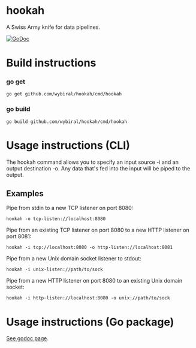 # hookah
A Swiss Army knife for data pipelines.

[![GoDoc](https://godoc.org/github.com/wybiral/hookah?status.svg)](https://godoc.org/github.com/wybiral/hookah)

# Build instructions
### go get
```
go get github.com/wybiral/hookah/cmd/hookah
```
### go build
```
go build github.com/wybiral/hookah/cmd/hookah
```

# Usage instructions (CLI)
The hookah command allows you to specify an input source -i and an output destination -o.
Any data that's fed into the input will be piped to the output.

## Examples

Pipe from stdin to a new TCP listener on port 8080:
```
hookah -o tcp-listen://localhost:8080
```

Pipe from an existing TCP listener on port 8080 to a new HTTP listener on port 8081:
```
hookah -i tcp://localhost:8080 -o http-listen://localhost:8081
```

Pipe from a new Unix domain socket listener to stdout:
```
hookah -i unix-listen://path/to/sock
```

Pipe from a new HTTP listener on port 8080 to an existing Unix domain socket:
```
hookah -i http-listen://localhost:8080 -o unix://path/to/sock
```

# Usage instructions (Go package)
[See godoc page](https://godoc.org/github.com/wybiral/hookah).
